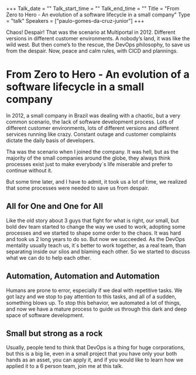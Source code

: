 +++
Talk_date = ""
Talk_start_time = ""
Talk_end_time = ""
Title = "From Zero to Hero - An evolution of a software lifecycle in a small company"
Type = "talk"
Speakers = ["paulo-gomes-da-cruz-junior"]
+++

Chaos! Despair! That was the scenario at Multiportal in 2012. Different versions in different customer environments. A nobody’s land, it was like the wild west. But then come’s to the rescue, the DevOps philosophy, to save us from the despair. Now, peace and calm rules, with CICD and plannings.

# From Zero to Hero - An evolution of a software lifecycle in a small company

In 2012, a small company in Brazil was dealing with a chaotic, but a very common scenario, the lack of software development process. Lots of different customer environments, lots of different versions and different services running like crazy. Constant outage and customer complaints dictate the daily basis of developers.

Tha was the scenario when I joined the company. It was hell, but as the majority of the small companies around the globe, they always think processes exist just to make everybody`s life miserable and prefer to continue without it.

But some time later, and I have to admit, it took us a lot of time, we realized that some processes were needed to save us from despair.

## All for One and One for All

Like the old story about 3 guys that fight for what is right, our small, but bold dev team started to change the way we used to work, adopting some processes and we started to shape some order to the chaos. It was hard and took us 2 long years to do so. But now we succeeded. As the DevOps mentality usually teach us, it`s better to work together, as a real team, than separating inside our silos and blaming each other. So we started to discuss what we can do to help each other.

## Automation, Automation and Automation

Humans are prone to error, especially if we deal with repetitive tasks. We got lazy and we stop to pay attention to this tasks, and all of a sudden, something blows up. To stop this behavior, we automated a lot of things, and now we have a mature process to guide us through this dark and deep space of software development.

## Small but strong as a rock

Usually, people tend to think that DevOps is a thing for huge corporations, but this is a big lie, even in a small project that you have only your both hands as an asset, you can apply it, and if you would like to learn how we applied it to a 6 person team, join me at this talk.

